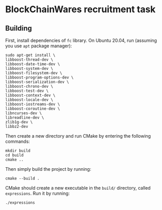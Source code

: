 # BlockChainWares recruitment task

## Building

First, install dependencies of `fc` library. On Ubuntu 20.04, run (assuming you use `apt` package manager):
```
sudo apt-get install \
libboost-thread-dev \
libboost-date-time-dev \
libboost-system-dev \
libboost-filesystem-dev \
libboost-program-options-dev \
libboost-serialization-dev \
libboost-chrono-dev \
libboost-test-dev \
libboost-context-dev \
libboost-locale-dev \
libboost-iostreams-dev \
libboost-coroutine-dev \
libncurses-dev \
libreadline-dev \
zlib1g-dev \
libbz2-dev
```

Then create a new directory and run CMake by entering the following commands:

```
mkdir build
cd build
cmake ..
```

Then simply build the project by running:
```
cmake --build .
```

CMake should create a new executable in the `build/` directory, called `expressions`. Run it by running:
```
./expressions
```